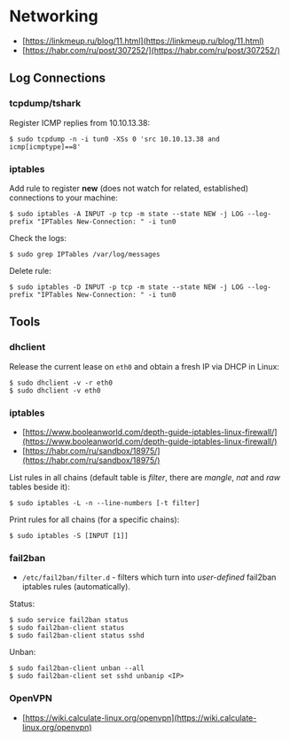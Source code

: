 # Networking

* [https://linkmeup.ru/blog/11.html](https://linkmeup.ru/blog/11.html)
* [https://habr.com/ru/post/307252/](https://habr.com/ru/post/307252/)




## Log Connections



### tcpdump/tshark

Register ICMP replies from 10.10.13.38:

```
$ sudo tcpdump -n -i tun0 -XSs 0 'src 10.10.13.38 and icmp[icmptype]==8'
```



### iptables

Add rule to register **new** (does not watch for related, established) connections to your machine:

```
$ sudo iptables -A INPUT -p tcp -m state --state NEW -j LOG --log-prefix "IPTables New-Connection: " -i tun0
```

Check the logs:

```
$ sudo grep IPTables /var/log/messages
```

Delete rule:

```
$ sudo iptables -D INPUT -p tcp -m state --state NEW -j LOG --log-prefix "IPTables New-Connection: " -i tun0
```




## Tools



### dhclient

Release the current lease on `eth0` and obtain a fresh IP via DHCP in Linux:

```
$ sudo dhclient -v -r eth0
$ sudo dhclient -v eth0
```



### iptables

* [https://www.booleanworld.com/depth-guide-iptables-linux-firewall/](https://www.booleanworld.com/depth-guide-iptables-linux-firewall/)
* [https://habr.com/ru/sandbox/18975/](https://habr.com/ru/sandbox/18975/)

List rules in all chains (default table is *filter*, there are *mangle*, *nat* and *raw* tables beside it):

```
$ sudo iptables -L -n --line-numbers [-t filter]
```

Print rules for all chains (for a specific chains):

```
$ sudo iptables -S [INPUT [1]]
```



### fail2ban

* `/etc/fail2ban/filter.d` - filters which turn into *user-defined* fail2ban iptables rules (automatically).

Status:

```
$ sudo service fail2ban status
$ sudo fail2ban-client status
$ sudo fail2ban-client status sshd
```

Unban:

```
$ sudo fail2ban-client unban --all
$ sudo fail2ban-client set sshd unbanip <IP>
```



### OpenVPN

* [https://wiki.calculate-linux.org/openvpn](https://wiki.calculate-linux.org/openvpn)
